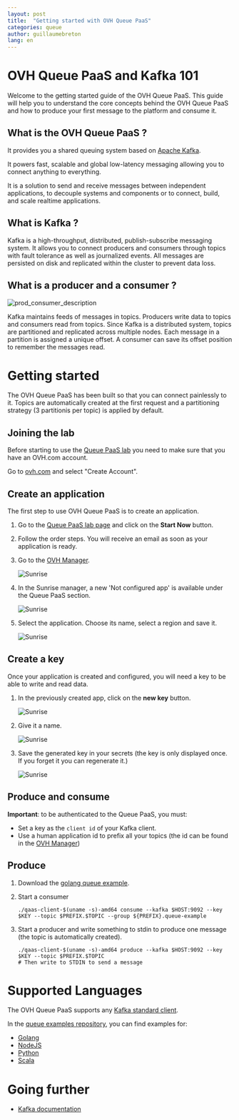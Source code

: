 ```yaml
---
layout: post
title:  "Getting started with OVH Queue PaaS"
categories: queue
author: guillaumebreton
lang: en
---
```

# OVH Queue PaaS and Kafka 101

Welcome to the getting started guide of the OVH Queue PaaS. This guide will help you to understand the core concepts behind the OVH Queue PaaS
and how to produce your first message to the platform and consume it.

## What is the OVH Queue PaaS ?

It provides you a shared queuing system based on [Apache Kafka](http://kafka.apache.org/).

It powers fast, scalable and global low-latency messaging allowing you to connect anything to everything.

It is a solution to send and receive messages between independent applications, to decouple systems and components or
to connect, build, and scale realtime applications.

## What is Kafka ?

Kafka is a high-throughput, distributed, publish-subscribe messaging system.
It allows you to connect producers and consumers through topics with fault tolerance as well as journalized events.
All messages are persisted on disk and replicated within the cluster to prevent data loss.

## What is a producer and a consumer ?

![prod_consumer_description](/kb/images/2016-06-15-getting-started-with-queue-as-a-service/queue_description.png)

Kafka maintains feeds of messages in topics. Producers write data to topics and
consumers read from topics. Since Kafka is a distributed system, topics are partitioned
and replicated across multiple nodes.
Each message in a partition is assigned a unique offset. A consumer can save its offset position
to remember the messages read.

# Getting started

The OVH Queue PaaS has been built so that you can connect painlessly to it.
Topics are automatically created at the first request and a partitioning strategy (3 partitionis per topic) is applied by default.

## Joining the lab

Before starting to use the [Queue PaaS lab](https://www.runabove.com/paas-queue.xml) you need to make sure that you have
an OVH.com account.

Go to [ovh.com](https://www.ovh.com/manager/web/login/) and
select "Create Account".

## Create an application

The first step to use OVH Queue PaaS is to create an application.

1. Go to the [Queue PaaS lab page](https://www.runabove.com/paas-queue.xml) and click on the
**Start Now** button.

2. Follow the order steps. You will receive an email as soon as your application is ready.

3. Go to the [OVH Manager](https://www.ovh.com/manager/sunrise/index.html).

    ![Sunrise](/kb/images/2016-06-15-getting-started-with-queue-as-a-service/queue_sunrise.png)

4. In the Sunrise manager, a new 'Not configured app' is available under the Queue PaaS section.

    ![Sunrise](/kb/images/2016-06-15-getting-started-with-queue-as-a-service/queue_not_configure_app_menu.png)

5. Select the application. Choose its name, select a region and save it.

    ![Sunrise](/kb/images/2016-06-15-getting-started-with-queue-as-a-service/queue_not_configure_app.png)

## Create a key

Once your application is created and configured, you will need a key to be able to write and read data.

1. In the previously created app, click on the **new key** button.

    ![Sunrise](/kb/images/2016-06-15-getting-started-with-queue-as-a-service/queue_configured_app.png)

2. Give it a name.

    ![Sunrise](/kb/images/2016-06-15-getting-started-with-queue-as-a-service/queue_new_key.png)

3. Save the generated key in your secrets (the key is only displayed once. If you forget it you can regenerate it.)

    ![Sunrise](/kb/images/2016-06-15-getting-started-with-queue-as-a-service/queue_created_key.png)

## Produce and consume

**Important**: to be authenticated to the Queue PaaS, you must:

- Set a key as the `client id` of your Kafka client.
- Use a human application id to prefix all your topics (the id can be found in the [OVH Manager](https://www.ovh.com/manager/sunrise/index.html))

## Produce

1. Download the [golang queue example](https://github.com/runabove/queue-examples/releases).

2. Start a consumer

    ```
    ./qaas-client-$(uname -s)-amd64 consume --kafka $HOST:9092 --key $KEY --topic $PREFIX.$TOPIC --group ${PREFIX}.queue-example
    ```

3. Start a producer and write something to stdin to produce one message (the topic is automatically created).

    ```
    ./qaas-client-$(uname -s)-amd64 produce --kafka $HOST:9092 --key $KEY --topic $PREFIX.$TOPIC
    # Then write to STDIN to send a message
    ```

# Supported Languages

The OVH Queue PaaS supports any [Kafka standard client](https://cwiki.apache.org/confluence/display/KAFKA/Clients).

In the [queue examples repository](https://github.com/runabove/queue-examples), you can find examples for:

  - [Golang](https://github.com/runabove/queue-examples/tree/master/golang)
  - [NodeJS](https://github.com/runabove/queue-examples/tree/master/nodejs)
  - [Python](https://github.com/runabove/queue-examples/tree/master/python)
  - [Scala](https://github.com/runabove/queue-examples/tree/master/scala)

# Going further

- [Kafka documentation](http://kafka.apache.org/documentation.html#introduction)
